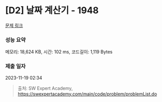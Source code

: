 # [D2] 날짜 계산기 - 1948 

[문제 링크](https://swexpertacademy.com/main/code/problem/problemDetail.do?contestProbId=AV5PnnU6AOsDFAUq) 

### 성능 요약

메모리: 18,624 KB, 시간: 102 ms, 코드길이: 1,119 Bytes

### 제출 일자

2023-11-19 02:34



> 출처: SW Expert Academy, https://swexpertacademy.com/main/code/problem/problemList.do
